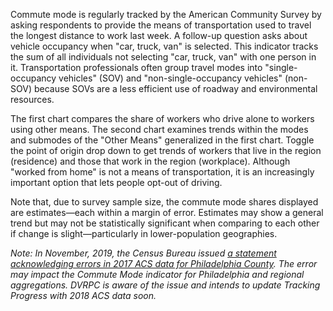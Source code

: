 Commute mode is regularly tracked by the American Community Survey by asking respondents to provide the means of transportation used to travel the longest distance to work last week. A follow-up question asks about vehicle occupancy when "car, truck, van" is selected. This indicator tracks the sum of all individuals not selecting "car, truck, van" with one person in it. Transportation professionals often group travel modes into "single-occupancy vehicles" (SOV) and "non-single-occupancy vehicles" (non-SOV) because SOVs are a less efficient use of roadway and environmental resources.

The first chart compares the share of workers who drive alone to workers using other means. The second chart examines trends within the modes and submodes of the "Other Means" generalized in the first chart. Toggle the point of origin drop down to get trends of workers that live in the region (residence) and those that work in the region (workplace). Although "worked from home" is not a means of transportation, it is an increasingly important option that lets people opt-out of driving.

Note that, due to survey sample size, the commute mode shares displayed are estimates—each within a margin of error. Estimates may show a general trend but may not be statistically significant when comparing to each other if change is slight—particularly in lower-population geographies.

_Note: In November, 2019, the Census Bureau issued [a statement acknowledging errors in 2017 ACS data for Philadelphia County](https://www.census.gov/programs-surveys/acs/technical-documentation/errata/121.html). The error may impact the Commute Mode indicator for Philadelphia and regional aggregations. DVRPC is aware of the issue and intends to update Tracking Progress with 2018 ACS data soon._